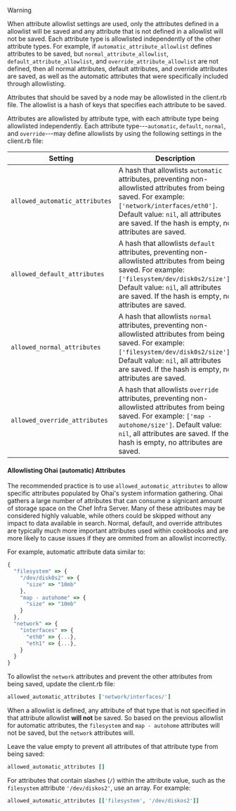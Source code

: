 <div class="admonition-warning"><p class="admonition-warning-title">Warning</p><div class="admonition-warning-text">

When attribute allowlist settings are used, only the attributes defined in a allowlist will be saved and any attribute that is not defined in a allowlist will not be saved. Each attribute type is allowlisted independently of the other attribute types. For example, if `automatic_attribute_allowlist` defines attributes to be saved, but `normal_attribute_allowlist`, `default_attribute_allowlist`, and
`override_attribute_allowlist` are not defined, then all normal attributes, default attributes, and override attributes are saved, as well as the automatic attributes that were specifically included through allowlisting.

</div></div>

Attributes that should be saved by a node may be allowlisted in the client.rb file. The allowlist is a hash of keys that specifies each attribute to be saved.

Attributes are allowlisted by attribute type, with each attribute type being allowlisted independently. Each attribute type---`automatic`, `default`, `normal`, and `override`---may define allowlists by using the following settings in the client.rb file:

<table>
<colgroup>
<col style="width: 40%" />
<col style="width: 60%" />
</colgroup>
<thead>
<tr class="header">
<th>Setting</th>
<th>Description</th>
</tr>
</thead>
<tbody>
<tr class="odd">
<td><code>allowed_automatic_attributes</code></td>
<td>A hash that allowlists <code>automatic</code> attributes, preventing non-allowlisted attributes from being saved. For example: <code>['network/interfaces/eth0']</code>. Default value: <code>nil</code>, all attributes are saved. If the hash is empty, no attributes are saved.</td>
</tr>
<tr class="even">
<td><code>allowed_default_attributes</code></td>
<td>A hash that allowlists <code>default</code> attributes, preventing non-allowlisted attributes from being saved. For example: <code>['filesystem/dev/disk0s2/size']</code>. Default value: <code>nil</code>, all attributes are saved. If the hash is empty, no attributes are saved.</td>
</tr>
<tr class="odd">
<td><code>allowed_normal_attributes</code></td>
<td>A hash that allowlists <code>normal</code> attributes, preventing non-allowlisted attributes from being saved. For example: <code>['filesystem/dev/disk0s2/size']</code>. Default value: <code>nil</code>, all attributes are saved. If the hash is empty, no attributes are saved.</td>
</tr>
<tr class="even">
<td><code>allowed_override_attributes</code></td>
<td>A hash that allowlists <code>override</code> attributes, preventing non-allowlisted attributes from being saved. For example: <code>['map - autohome/size']</code>. Default value: <code>nil</code>, all attributes are saved. If the hash is empty, no attributes are saved.</td>
</tr>
</tbody>
</table>

#### Allowlisting Ohai (automatic) Attributes

The recommended practice is to use `allowed_automatic_attributes` to allow specific attributes populated by Ohai's system information gathering. Ohai gathers a large number of attributes that can consume a signicant amount of storage space on the Chef Infra Server. Many of these attributes may be considered highly valuable, while others could be skipped without any impact to data available in search. Normal, default, and override attributes are typically much more important attributes used within cookbooks and are more likely to cause issues if they are ommited from an allowlist incorrectly.

For example, automatic attribute data similar to:

```javascript
{
  "filesystem" => {
    "/dev/disk0s2" => {
      "size" => "10mb"
    },
    "map - autohome" => {
      "size" => "10mb"
    }
  },
  "network" => {
    "interfaces" => {
      "eth0" => {...},
      "eth1" => {...},
    }
  }
}
```

To allowlist the `network` attributes and prevent the other attributes from being saved, update the client.rb file:

```ruby
allowed_automatic_attributes ['network/interfaces/']
```

When a allowlist is defined, any attribute of that type that is not specified in that attribute allowlist **will not** be saved. So based on the previous allowlist for automatic attributes, the `filesystem` and `map - autohome` attributes will not be saved, but the `network` attributes will.

Leave the value empty to prevent all attributes of that attribute type from being saved:

```ruby
allowed_automatic_attributes []
```

For attributes that contain slashes (`/`) within the attribute value, such as the `filesystem` attribute `'/dev/diskos2'`, use an array. For example:

```ruby
allowed_automatic_attributes [['filesystem', '/dev/diskos2']]
```
